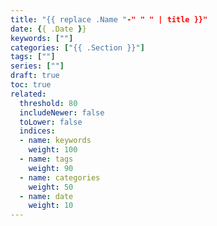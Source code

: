 ```yaml
---
title: "{{ replace .Name "-" " " | title }}"
date: {{ .Date }}
keywords: [""]
categories: ["{{ .Section }}"]
tags: [""]
series: [""]
draft: true
toc: true
related:
  threshold: 80
  includeNewer: false
  toLower: false
  indices:
  - name: keywords
    weight: 100
  - name: tags
    weight: 90
  - name: categories
    weight: 50
  - name: date
    weight: 10
---
```


